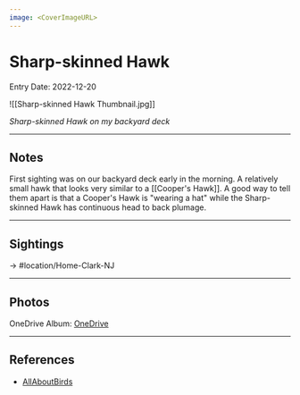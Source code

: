 ```yaml
---
image: <CoverImageURL>
---
```


# Sharp-skinned Hawk
Entry Date: 2022-12-20

![[Sharp-skinned Hawk Thumbnail.jpg]]

*Sharp-skinned Hawk on my backyard deck*

---------------------------------------------------------------
## Notes

First sighting was on our backyard deck early in the morning. A relatively small hawk that looks very similar to a [[Cooper's Hawk]]. A good way to tell them apart is that a Cooper's Hawk is "wearing a hat" while the Sharp-skinned Hawk has continuous head to back plumage.

---------------------------------------------------------------
## Sightings

-> #location/Home-Clark-NJ 


---------------------------------------------------------------
## Photos
OneDrive Album: [OneDrive](https://1drv.ms/u/s!AvaIuMdCo_w-hMNMRDt1RI0NfaYZhA?e=L5u0Qa)

---------------------------------------------------------------
## References
- [AllAboutBirds](https://www.allaboutbirds.org/guide/Sharp-shinned_Hawk/overview)